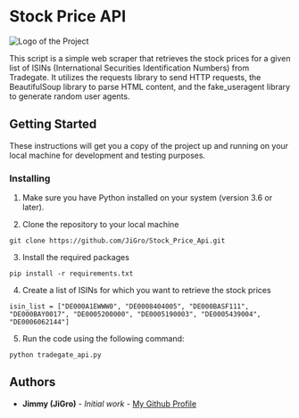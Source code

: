 # Stock Price API

![Logo of the Project](https://cdn.pixabay.com/photo/2015/02/20/06/19/stock-exchange-642896_1280.jpg)

This script is a simple web scraper that retrieves the stock prices for a given list of ISINs (International Securities Identification Numbers) from Tradegate. It utilizes the requests library to send HTTP requests, the BeautifulSoup library to parse HTML content, and the fake_useragent library to generate random user agents.

## Getting Started
These instructions will get you a copy of the project up and running on your local machine for development and testing purposes.

### Installing
1. Make sure you have Python installed on your system (version 3.6 or later).

2. Clone the repository to your local machine
```
git clone https://github.com/JiGro/Stock_Price_Api.git
```

3. Install the required packages
```
pip install -r requirements.txt
```

4. Create a list of ISINs for which you want to retrieve the stock prices
```
isin_list = ["DE000A1EWWW0", "DE0008404005", "DE000BASF111", "DE000BAY0017", "DE0005200000", "DE0005190003", "DE0005439004", "DE0006062144"]
```

5. Run the code using the following command:
```
python tradegate_api.py
```

## Authors
- **Jimmy (JiGro)** - *Initial work* - [My Github Profile](https://github.com/JiGro)
